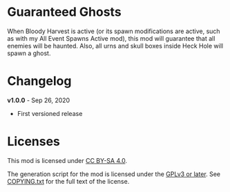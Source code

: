 Guaranteed Ghosts
=================

When Bloody Harvest is active (or its spawn modifications are active,
such as with my All Event Spawns Active mod), this mod will guarantee that all
enemies will be haunted.  Also, all urns and skull boxes inside Heck Hole will
spawn a ghost.

Changelog
=========

**v1.0.0** - Sep 26, 2020
 * First versioned release
 
Licenses
========

This mod is licensed under [CC BY-SA 4.0](https://creativecommons.org/licenses/by-sa/4.0/).

The generation script for the mod is licensed under the
[GPLv3 or later](https://www.gnu.org/licenses/quick-guide-gplv3.html).
See [COPYING.txt](../../COPYING.txt) for the full text of the license.

